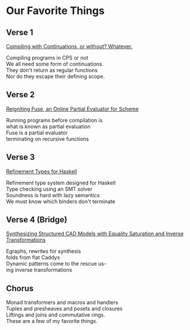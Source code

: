 # Our Favorite Things

## Verse 1

[Compiling with Continuations, or without?
Whatever.](https://dl.acm.org/doi/pdf/10.1145/3341643)

Compiling programs in CPS or not\
We all need some form of continuations.\
They don't return as regular functions\
Nor do they escape their defining scope.

## Verse 2

[Reigniting Fuse, an Online Partial Evaluator for Scheme](SchemeWorkshopSubmission2019.pdf)

Running programs before compilation is\
what is known as partial evaluation\
Fuse is a partial evaluator\
terminating on recursive functions

## Verse 3

[Refinement Types for Haskell](https://dl.acm.org/doi/10.1145/2628136.2628161)

Refinement type system designed for Haskell\
Type checking using an SMT solver\
Soundness is hard with lazy semantics\
We must know which binders don't terminate

## Verse 4 (Bridge)

[Synthesizing Structured CAD Models with Equality Saturation and Inverse
Transformations](https://homes.cs.washington.edu/~cnandi/docs/pldi20-cr.pdf)

Egraphs, rewrites for synthesis\
folds from flat Caddys\
Dynamic patterns come to the rescue us-\
ing inverse transformations

## Chorus

Monad transformers and macros and handlers\
Tuples and presheaves and posets and closures\
Liftings and joins and commutative rings.\
These are a few of my favorite things.
